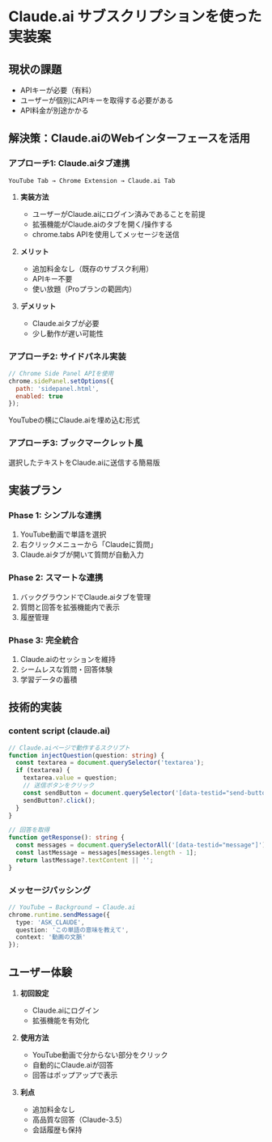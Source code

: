 # Claude.ai サブスクリプションを使った実装案

## 現状の課題
- APIキーが必要（有料）
- ユーザーが個別にAPIキーを取得する必要がある
- API料金が別途かかる

## 解決策：Claude.aiのWebインターフェースを活用

### アプローチ1: Claude.aiタブ連携
```
YouTube Tab → Chrome Extension → Claude.ai Tab
```

1. **実装方法**
   - ユーザーがClaude.aiにログイン済みであることを前提
   - 拡張機能がClaude.aiのタブを開く/操作する
   - chrome.tabs APIを使用してメッセージを送信

2. **メリット**
   - 追加料金なし（既存のサブスク利用）
   - APIキー不要
   - 使い放題（Proプランの範囲内）

3. **デメリット**
   - Claude.aiタブが必要
   - 少し動作が遅い可能性

### アプローチ2: サイドパネル実装
```javascript
// Chrome Side Panel APIを使用
chrome.sidePanel.setOptions({
  path: 'sidepanel.html',
  enabled: true
});
```

YouTubeの横にClaude.aiを埋め込む形式

### アプローチ3: ブックマークレット風
選択したテキストをClaude.aiに送信する簡易版

## 実装プラン

### Phase 1: シンプルな連携
1. YouTube動画で単語を選択
2. 右クリックメニューから「Claudeに質問」
3. Claude.aiタブが開いて質問が自動入力

### Phase 2: スマートな連携
1. バックグラウンドでClaude.aiタブを管理
2. 質問と回答を拡張機能内で表示
3. 履歴管理

### Phase 3: 完全統合
1. Claude.aiのセッションを維持
2. シームレスな質問・回答体験
3. 学習データの蓄積

## 技術的実装

### content script (claude.ai)
```typescript
// Claude.aiページで動作するスクリプト
function injectQuestion(question: string) {
  const textarea = document.querySelector('textarea');
  if (textarea) {
    textarea.value = question;
    // 送信ボタンをクリック
    const sendButton = document.querySelector('[data-testid="send-button"]');
    sendButton?.click();
  }
}

// 回答を取得
function getResponse(): string {
  const messages = document.querySelectorAll('[data-testid="message"]');
  const lastMessage = messages[messages.length - 1];
  return lastMessage?.textContent || '';
}
```

### メッセージパッシング
```typescript
// YouTube → Background → Claude.ai
chrome.runtime.sendMessage({
  type: 'ASK_CLAUDE',
  question: 'この単語の意味を教えて',
  context: '動画の文脈'
});
```

## ユーザー体験

1. **初回設定**
   - Claude.aiにログイン
   - 拡張機能を有効化

2. **使用方法**
   - YouTube動画で分からない部分をクリック
   - 自動的にClaude.aiが回答
   - 回答はポップアップで表示

3. **利点**
   - 追加料金なし
   - 高品質な回答（Claude-3.5）
   - 会話履歴も保持